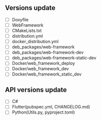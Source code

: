 ## Versions update
- [ ] Doxyfile
- [ ] WebFramework
- [ ] CMakeLists.txt
- [ ] distribution.yml
- [ ] docker_distribution.yml
- [ ] deb_packages/web-framework
- [ ] deb_packages/web-framework-dev
- [ ] deb_packages/web-framework-static-dev
- [ ] Docker/web_framework_deploy
- [ ] Docker/web_framework_dev
- [ ] Docker/web_framework_static_dev

## API versions update
- [ ] C#
- [ ] Flutter(pubspec.yml, CHANGELOG.md)
- [ ] Python(Utils.py, pyproject.toml)
